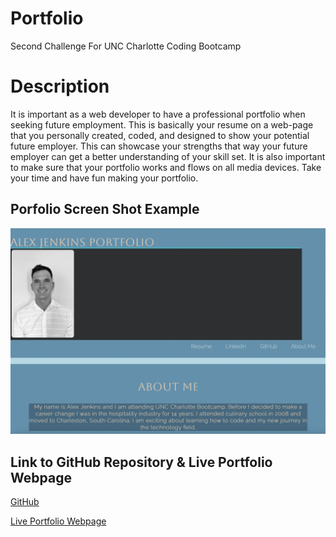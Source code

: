 # Portfolio 
Second Challenge For UNC Charlotte Coding Bootcamp

# Description 
It is important as a web developer to have a professional portfolio when seeking future employment. 
This is basically your resume on a web-page that you personally created, coded, and designed to show your potential future employer. This can showcase your 
strengths that way your future employer can get a 
better understanding of your skill set. It is also important to make sure that your portfolio works and flows on all media devices. Take your time and have fun making your portfolio.

## Porfolio Screen Shot Example 

![The Password Generator application displays a red button to "Generate Password".](/assets/images/screenshotportfolio.png)

## Link to GitHub Repository & Live Portfolio Webpage 
[GitHub](https://github.com/ajenkinsynwa/advanced-css-portfolio)

[Live Portfolio Webpage](https://ajenkinsynwa.github.io/advanced-css-portfolio/)

